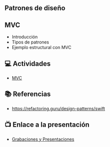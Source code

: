 Patrones de diseño
-

## MVC
- Introducción
- Tipos de patrones
- Ejemplo estructural con MVC

## 💻 Actividades
- [MVC](bit.ly/baz-mvc-example)

## 📚 Referencias
- https://refactoring.guru/design-patterns/swift

## 📺 Enlace a la presentación 
- [Grabaciones y Presentaciones](/Grabaciones_y_Presentaciones.md)
